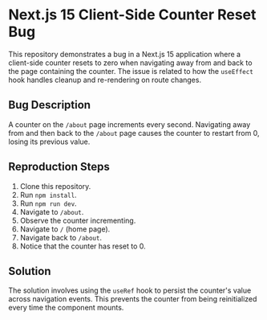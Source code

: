 # Next.js 15 Client-Side Counter Reset Bug

This repository demonstrates a bug in a Next.js 15 application where a client-side counter resets to zero when navigating away from and back to the page containing the counter.  The issue is related to how the `useEffect` hook handles cleanup and re-rendering on route changes.

## Bug Description

A counter on the `/about` page increments every second.  Navigating away from and then back to the `/about` page causes the counter to restart from 0, losing its previous value.

## Reproduction Steps

1. Clone this repository.
2. Run `npm install`.
3. Run `npm run dev`.
4. Navigate to `/about`.
5. Observe the counter incrementing.
6. Navigate to `/` (home page).
7. Navigate back to `/about`.
8. Notice that the counter has reset to 0.

## Solution

The solution involves using the `useRef` hook to persist the counter's value across navigation events. This prevents the counter from being reinitialized every time the component mounts.